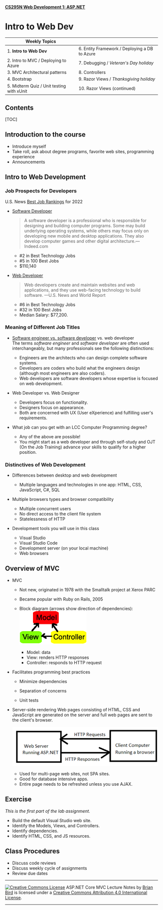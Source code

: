 **[CS295N Web Development 1: ASP.NET](http://lcc-cit.github.io/CS295N-CourseMaterials/)**

# Intro to Web Dev

| Weekly Topics                             |                                               |
| ----------------------------------------- | --------------------------------------------- |
| 1. **Intro to Web Dev**                   | 6. Entity Framework / Deploying a DB to Azure |
| 2. Intro to MVC / Deploying to Azure      | 7. Debugging / *Veteran's Day holiday*        |
| 3. MVC Architectural patterns             | 8. Controllers                                |
| 4. Bootstrap                              | 9. Razor Views / *Thanksgiving holiday*       |
| 5. Midterm Quiz / Unit testing with xUnit | 10. Razor Views (continued)                   |

## Contents

[TOC]

## Introduction to the course

- Introduce myself
- Take roll, ask about degree programs, favorite web sites, programming experience
- Announcements 



## Intro to Web Development

### Job Prospects for Developers

U.S. News [Best Job Rankings](https://money.usnews.com/careers/best-jobs/rankings) for 2022

- [Software Developer](https://money.usnews.com/careers/best-jobs/software-developer)

  > A software developer is a professional who is responsible for designing and building computer programs. Some may build underlying operating systems, while others may focus only on developing new mobile and desktop applications. They also develop computer games and other digital architecture.&mdash;Indeed.com

  - &#35;2 in Best Technology Jobs
  - &#35;5 in 100 Best Jobs
  - $110,140

- [Web Developer](https://money.usnews.com/careers/best-jobs/web-developer)

  > Web developers create and maintain websites and web applications, and they use web-facing technology to build software. &mdash;U.S. News and World Report

  - &#35;6 in Best Technology Jobs
  - &#35;32 in 100 Best Jobs
  - Median Salary: $77,200.

### Meaning of Different Job Titles

- [Software engineer vs. software developer](https://www.fullstackacademy.com/blog/software-engineer-vs-software-developer) vs. web developer  
  The terms *software engineer* and *software developer* are often used interchangeably, but many professionals see the following distinctions:
  - Engineers are the architects who can design complete software systems.
  - Developers are coders who build what the engineers design (although most engineers are also coders).
  - Web developers are software developers whose expertise is  focused on web development.
- Web Developer vs. Web Designer

  - Developers focus on functionality.
  - Designers focus on appearance.
  - Both are concerned with UX (User eXperience) and fulfilling user's requirements.
- What job can you get with an LCC Computer Programming degree?

  - Any of the above are possible!
  - You might start as a web developer and through self-study and OJT (On the Job Training) advance your skills to qualify for a higher position.

### Distinctives of Web Development

- Differences between desktop and web development

  - Multiple languages and technologies in one app: HTML, CSS, JavaScript, C#, SQL
  
- Multiple browsers types and browser compatibility
  - Multiple concurrent users
  - No direct access to the client file system
  - Statelessness of HTTP
  
- Development tools you will use in this class

  - Visual Studio
  - Visual Studio Code
  - Development server (on your local machine)
  - Web browsers



## Overview of MVC

- MVC
  - Not new, originated in 1978 with the Smalltalk project at Xerox PARC
  - Became popular with Ruby on Rails, 2005
  - Block diagram (arrows show direction of dependencies):
    ![](../MVC.png)         

    - Model: data
    - View: renders HTTP responses
    - Controller: responds to HTTP request
  
- Facilitates programming best practices

  - Minimize dependencies
  - Separation of concerns

  - Unit tests

- Server-side rendering
  Web pages consisting of HTML, CSS and JavaScript are generated on the server and full web pages are sent to the client's browser.
  
  ![](ServerAndClient.png)
  
  - Used for multi-page web sites, not SPA sites.
  - Good for database intensive apps.
  - Entire page needs to be refreshed unless you use AJAX.

## Exercise 

*This is the first part of the lab assignment.*

- Build the default Visual Studio web site.
- Identify the Models, Views, and Controllers.
- Identify dependencies.
- Identify HTML, CSS, and JS resources.

## Class Procedures

- Discuss code reviews
- Discuss weekly cycle of assignments 
- Review due dates

------

[![Creative Commons License](https://i.creativecommons.org/l/by/4.0/88x31.png)](http://creativecommons.org/licenses/by/4.0/)
ASP.NET Core MVC Lecture Notes by [Brian Bird](https://profbird.dev) is licensed under a [Creative Commons Attribution 4.0 International License](http://creativecommons.org/licenses/by/4.0/). 

------


